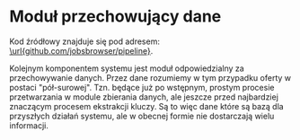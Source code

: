 # Moduł przechowujący dane

Kod źródłowy znajduje się pod adresem:
[\url{github.com/jobsbrowser/pipeline}](https://github.com/jobsbrowser/pipeline).

Kolejnym komponentem systemu jest moduł odpowiedzialny za przechowywanie
danych. Przez dane rozumiemy w tym przypadku oferty w postaci "pół-surowej". Tzn.
będące już po wstępnym, prostym procesie przetwarzania w module zbierania danych,
ale jeszcze przed najbardziej znaczącym procesem ekstrakcji kluczy. Są to więc
dane które są bazą dla przyszłych działań systemu, ale w obecnej formie nie
dostarczają wielu informacji.